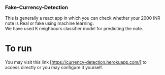 ### Fake-Currency-Detection
This is generally a react app in which you can check whether your 2000 INR note is Real or fake using machine learning. <br>
We have used K neighbours classifier model for predicting the note.<br>

# To run 
You may visit this link [https://currency-detection.herokuapp.com/] to access directly or you may configure it yourself.
